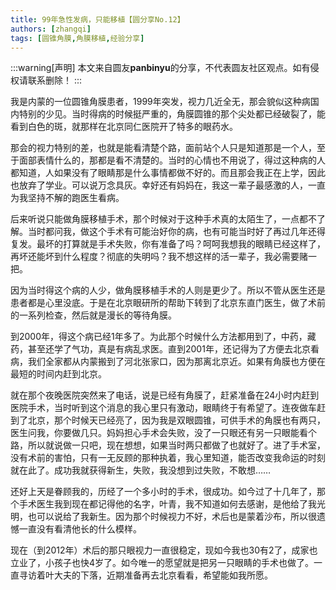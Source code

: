 ```yaml
---
title: 99年急性发病，只能移植【圆分享No.12】
authors: [zhangqi]
tags: [圆锥角膜,角膜移植,经验分享]
---
```


:::warning[声明]
本文来自圆友**panbinyu**的分享，不代表圆友社区观点。如有侵权请联系删除！
:::

我是内蒙的一位圆锥角膜患者，1999年突发，视力几近全无，那会貌似这种病国内特别的少见。当时得病的时候挺严重的，角膜圆锥的那个尖处都已经破裂了，能看到白色的斑，就那样在北京同仁医院开了特多的眼药水。

那会的视力特别的差，也就是能看清楚个路，面前站个人只是知道那是一个人，至于面部表情什么的，那都是看不清楚的。当时的心情也不用说了，得过这种病的人都知道，人如果没有了眼睛那是什么事情都做不好的。而且那会我正在上学，因此也放弃了学业。可以说万念具灰。幸好还有妈妈在，我这一辈子最感激的人，一直为我坚持不解的跑医生看病。

后来听说只能做角膜移植手术，那个时候对于这种手术真的太陌生了，一点都不了解。当时都问我，做这个手术有可能治好你的病，也有可能当时好了再过几年还得复发。最坏的打算就是手术失败，你有准备了吗？呵呵我想我的眼睛已经这样了，再坏还能坏到什么程度？彻底的失明吗？我不想这样的活一辈子，我必需要赌一把。

因为当时得这个病的人少，做角膜移植手术的人则是更少了。所以不管从医生还是患者都是心里没底。于是在北京眼研所的帮助下转到了北京东直门医生，做了术前的一系列检查，然后就是漫长的等待角膜。

到2000年，得这个病已经1年多了。为此那个时候什么方法都用到了，中药，藏药，甚至还学了气功，真是有病乱求医。直到2001年，还记得为了方便去北京看病，我们全家都从内蒙搬到了河北张家口，因为那离北京近。如果有角膜也方便在最短的时间内赶到北京。

就在那个夜晚医院突然来了电话，说是已经有角膜了，赶紧准备在24小时内赶到医院手术，当时听到这个消息的我心里只有激动，眼睛终于有希望了。连夜做车赶到了北京，那个时候天已经亮了，因为我是双眼圆锥，可供手术的角膜也有两只，医生问我，你要做几只。妈妈担心手术会失败，没了一只眼还有另一只眼能看个路，所以就说做一只吧，现在想想，如果当时两只都做了也就好了。进了手术室，没有术前的害怕，只有一无反顾的那种执着，我心里知道，能否改变我命运的时刻就在此了。成功我就获得新生，失败，我没想到过失败，不敢想……

还好上天是眷顾我的，历经了一个多小时的手术，很成功。如今过了十几年了，那个手术医生我到现在都记得他的名字，叶青，我不知道如何去感谢，是他给了我光明，也可以说给了我新生。因为那个时候视力不好，术后也是蒙着沙布，所以很遗憾一直没有看清他长的什么模样。

现在（到2012年）术后的那只眼视力一直很稳定，现如今我也30有2了，成家也立业了，小孩子也快4岁了。如今唯一的愿望就是把另一只眼睛的手术也做了。一直寻访着叶大夫的下落，近期准备再去北京看看，希望能如我所愿。
